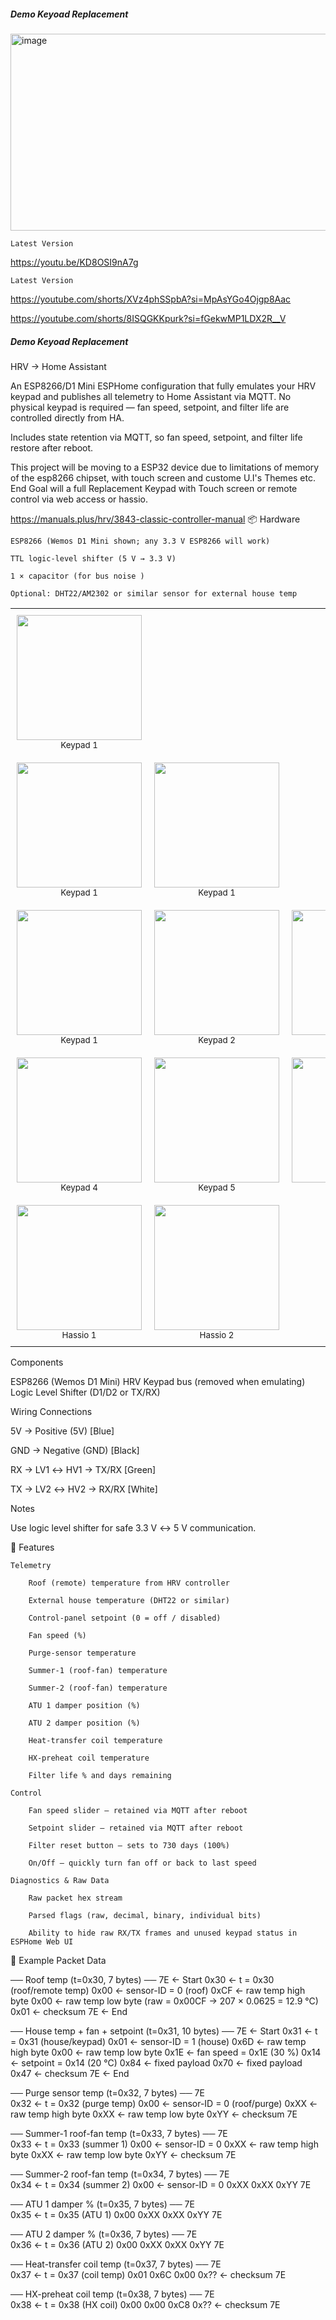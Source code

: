 ##### Demo Keyoad Replacement ######
<img width="1020" height="315" alt="image" src="https://github.com/user-attachments/assets/1a991572-72bf-46f4-b31b-fa93032da1d9" />

```
Latest Version

```
https://youtu.be/KD8OSI9nA7g
```
Latest Version

```
https://youtube.com/shorts/XVz4phSSpbA?si=MpAsYGo4Ojgp8Aac

https://youtube.com/shorts/8ISQGKKpurk?si=fGekwMP1LDX2R__V
##### Demo Keyoad Replacement ######

HRV → Home Assistant

An ESP8266/D1 Mini ESPHome configuration that fully emulates your HRV keypad and publishes all telemetry to Home Assistant via MQTT.
No physical keypad is required — fan speed, setpoint, and filter life are controlled directly from HA.

Includes state retention via MQTT, so fan speed, setpoint, and filter life restore after reboot.

This project will be moving to a ESP32 device due to limitations of memory of the esp8266 chipset, with touch screen and custome U.I's Themes etc. End Goal will a full Replacement Keypad with Touch screen or remote control via web access or hassio.


https://manuals.plus/hrv/3843-classic-controller-manual
📦 Hardware

    ESP8266 (Wemos D1 Mini shown; any 3.3 V ESP8266 will work)

    TTL logic-level shifter (5 V → 3.3 V)

    1 × capacitor (for bus noise )

    Optional: DHT22/AM2302 or similar sensor for external house temp
<!-- New Keypad Build ESP32 - Image Gallery -->



<table align="center" style="border-collapse: collapse;">
  <tr>
    <td align="center" style="padding: 10px;">
      <img src="https://raw.githubusercontent.com/FigJam23/HRV-TouchLCD-CristalAir-Invision-Serial-to-HA/main/Images/4.jpg" width="200"/><br/>
      <sub>Keypad 1</sub>
    </td>
  <tr>
    <td align="center" style="padding: 10px;">
      <img src="https://raw.githubusercontent.com/FigJam23/HRV-TouchLCD-CristalAir-Invision-Serial-to-HA/main/Images/5.jpg" width="200"/><br/>
      <sub>Keypad 1</sub>
    </td>
    <td align="center" style="padding: 10px;">
      <img src="https://raw.githubusercontent.com/FigJam23/HRV-TouchLCD-CristalAir-Invision-Serial-to-HA/main/Images/1.jpg" width="200"/><br/>
      <sub>Keypad 1</sub>
    </td>
  <tr>
    <td align="center" style="padding: 10px;">
      <img src="https://raw.githubusercontent.com/FigJam23/HRV-TouchLCD-CristalAir-Invision-Serial-to-HA/main/Arduino%20Keypad%20Clone%20ESP32/Keypad%20Home%20Screens/6e0b0809-e17d-45b1-8727-2efd2609b403.png" width="200"/><br/>
      <sub>Keypad 1</sub>
    </td>
    <td align="center" style="padding: 10px;">
      <img src="https://raw.githubusercontent.com/FigJam23/HRV-TouchLCD-CristalAir-Invision-Serial-to-HA/main/Arduino%20Keypad%20Clone%20ESP32/Keypad%20Home%20Screens/file_0000000086a461f8abbdfd0f251aac8b(1).png" width="200"/><br/>
      <sub>Keypad 2</sub>
    </td>
    <td align="center" style="padding: 10px;">
      <img src="https://raw.githubusercontent.com/FigJam23/HRV-TouchLCD-CristalAir-Invision-Serial-to-HA/main/Arduino%20Keypad%20Clone%20ESP32/Keypad%20Home%20Screens/file_00000000bd6c622f9eaf868b7891e35b.png" width="200"/><br/>
      <sub>Keypad 3</sub>
    </td>
  </tr>
  <tr>
    <td align="center" style="padding: 10px;">
      <img src="https://raw.githubusercontent.com/FigJam23/HRV-TouchLCD-CristalAir-Invision-Serial-to-HA/main/Arduino%20Keypad%20Clone%20ESP32/Keypad%20Home%20Screens/file_0000000060ec61fd84d62c2a60668eef.png" width="200"/><br/>
      <sub>Keypad 4</sub>
    </td>
    <td align="center" style="padding: 10px;">
      <img src="https://raw.githubusercontent.com/FigJam23/HRV-TouchLCD-CristalAir-Invision-Serial-to-HA/main/Arduino%20Keypad%20Clone%20ESP32/Keypad%20Home%20Screens/f7614291-c459-4cea-b07e-f4bfe5d946c0(4).png" width="200"/><br/>
      <sub>Keypad 5</sub>
    </td>
    <td align="center" style="padding: 10px;">
      <img src="https://raw.githubusercontent.com/FigJam23/HRV-TouchLCD-CristalAir-Invision-Serial-to-HA/main/Arduino%20Keypad%20Clone%20ESP32/Keypad%20Home%20Screens/file_00000000ba5061f8b88bcc3f6a8952d6.png" width="200"/><br/>
      <sub>Keypad 6</sub>
    </td>
  </tr>
  <tr>
    <td align="center" style="padding: 10px;">
      <img src="https://github.com/user-attachments/assets/2139913b-beab-4f28-94c3-9a203223ec30" width="200"/><br/>
      <sub>Hassio 1</sub>
    </td>
    <td align="center" style="padding: 10px;">
      <img src="https://github.com/user-attachments/assets/98608253-7fee-40a3-9767-c512c4dd577b" width="200"/><br/>
      <sub>Hassio 2</sub>
    </td>
  </tr>
</table>


Components

ESP8266 (Wemos D1 Mini)
HRV Keypad bus (removed when emulating)
Logic Level Shifter (D1/D2 or TX/RX)

Wiring Connections

5V  → Positive (5V) [Blue]

GND → Negative (GND) [Black]

RX  → LV1 ↔ HV1 → TX/RX [Green]

TX  → LV2 ↔ HV2 → RX/RX [White]

Notes

Use logic level shifter for safe 3.3 V ↔ 5 V communication.

🚀 Features

    Telemetry

        Roof (remote) temperature from HRV controller

        External house temperature (DHT22 or similar)

        Control-panel setpoint (0 = off / disabled)

        Fan speed (%)

        Purge-sensor temperature

        Summer-1 (roof-fan) temperature

        Summer-2 (roof-fan) temperature

        ATU 1 damper position (%)

        ATU 2 damper position (%)

        Heat-transfer coil temperature

        HX-preheat coil temperature

        Filter life % and days remaining

    Control

        Fan speed slider — retained via MQTT after reboot

        Setpoint slider — retained via MQTT after reboot

        Filter reset button — sets to 730 days (100%)

        On/Off — quickly turn fan off or back to last speed

    Diagnostics & Raw Data

        Raw packet hex stream

        Parsed flags (raw, decimal, binary, individual bits)

        Ability to hide raw RX/TX frames and unused keypad status in ESPHome Web UI

📡 Example Packet Data

── Roof temp (t=0x30, 7 bytes) ──
7E      ← Start
0x30    ← t = 0x30 (roof/remote temp)
0x00    ← sensor-ID = 0 (roof)
0xCF    ← raw temp high byte
0x00    ← raw temp low  byte   (raw = 0x00CF → 207 × 0.0625 = 12.9 °C)
0x01    ← checksum
7E      ← End

── House temp + fan + setpoint (t=0x31, 10 bytes) ──
7E      ← Start
0x31    ← t = 0x31 (house/keypad)
0x01    ← sensor-ID = 1 (house)
0x6D    ← raw temp high byte
0x00    ← raw temp low  byte
0x1E    ← fan speed = 0x1E (30 %)
0x14    ← setpoint = 0x14 (20 °C)
0x84    ← fixed payload
0x70    ← fixed payload
0x47    ← checksum
7E      ← End

── Purge sensor temp (t=0x32, 7 bytes) ──
7E    
0x32    ← t = 0x32 (purge temp)
0x00    ← sensor-ID = 0 (roof/purge)
0xXX    ← raw temp high byte
0xXX    ← raw temp low  byte
0xYY    ← checksum
7E      

── Summer-1 roof-fan temp (t=0x33, 7 bytes) ──
7E    
0x33    ← t = 0x33 (summer 1)
0x00    ← sensor-ID = 0
0xXX    ← raw temp high byte
0xXX    ← raw temp low  byte
0xYY    ← checksum
7E      

── Summer-2 roof-fan temp (t=0x34, 7 bytes) ──
7E    
0x34    ← t = 0x34 (summer 2)
0x00    ← sensor-ID = 0
0xXX
0xXX
0xYY
7E      

── ATU 1 damper % (t=0x35, 7 bytes) ──
7E    
0x35    ← t = 0x35 (ATU 1)
0x00
0xXX
0xXX
0xYY
7E      

── ATU 2 damper % (t=0x36, 7 bytes) ──
7E    
0x36    ← t = 0x36 (ATU 2)
0x00
0xXX
0xXX
0xYY
7E      

── Heat-transfer coil temp (t=0x37, 7 bytes) ──
7E    
0x37    ← t = 0x37 (coil temp)
0x01
0x6C
0x00
0x??    ← checksum
7E      

── HX-preheat coil temp (t=0x38, 7 bytes) ──
7E    
0x38    ← t = 0x38 (HX coil)
0x00
0x00
0xC8
0x??    ← checksum
7E
